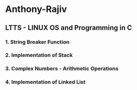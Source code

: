 # Anthony-Rajiv

## LTTS - LINUX OS and Programming in C

### 1. String Breaker Function
### 2. Implementation of Stack
### 3. Complex Numbers - Arithmetic Operations
### 4. Implementation of Linked List
